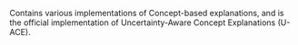 Contains various implementations of Concept-based explanations, and is the official implementation of 
Uncertainty-Aware Concept Explanations (U-ACE).
